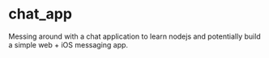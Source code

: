 # chat_app
Messing around with a chat application to learn nodejs and potentially build a simple web + iOS messaging app.
